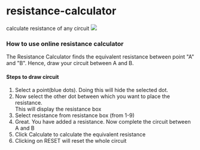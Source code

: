 # resistance-calculator
calculate resistance of any circuit 
<img src = "resistance-calculator/Screenshot from 2017-02-23 19-43-14.png">


 <h3> How to use online resistance calculator </h3>
  <p> The Resistance Calculator finds the equivalent resistance between
   point "A" and "B". Hence, draw your circuit between A and B.</p>
   <h4> Steps to draw circuit </h4>
  <ol >
  <li> Select a point(blue dots). Doing this will hide the selected dot. </li>
  <li> Now select the other dot between which you want to place the resistance.</li>
     This will display the resistance box 
  <li> Select resistance from resistance box (from 1-9) </li>
  <li> Great. You have added a resistance. Now complete the circuit between A and B </li>
  <li> Click Calculate to calculate the equivalent resistance </li>
  <li> Clicking on RESET will reset the whole circuit </li>

  </ol>
  
  
